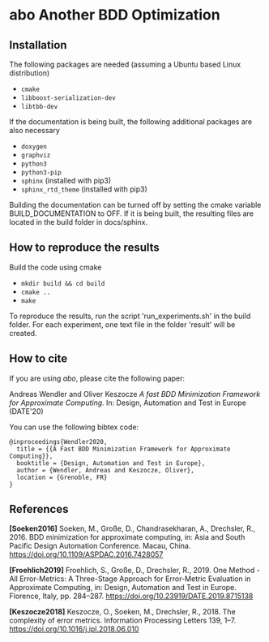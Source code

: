 # abo Another BDD Optimization

## Installation
The following packages are needed (assuming a Ubuntu based Linux distribution)

* `cmake`
* `libboost-serialization-dev`
* `libtbb-dev`

If the documentation is being built, the following additional packages are also necessary

* `doxygen`
* `graphviz`
* `python3`
* `python3-pip`
* `sphinx` (installed with pip3)
* `sphinx_rtd_theme` (installed with pip3)

Building the documentation can be turned off by setting the cmake variable BUILD_DOCUMENTATION to OFF.
If it is being built, the resulting files are located in the build folder in docs/sphinx.

## How to reproduce the results
Build the code using cmake
* ```mkdir build && cd build```
* ```cmake ..```
* ```make```

To reproduce the results, run the script 'run_experiments.sh' in the build folder.
For each experiment, one text file in the folder 'result' will be created.

## How to cite

If you are using *abo*, please cite the following paper:

Andreas Wendler and Oliver Keszocze *A fast BDD Minimization Framework for Approximate Computing*. 
In: Design, Automation and Test in Europe (DATE'20) 

You can use the following bibtex code:
```
@inproceedings{Wendler2020,
  title = {{A Fast BDD Minimization Framework for Approximate Computing}},
  booktitle = {Design, Automation and Test in Europe},
  author = {Wendler, Andreas and Keszocze, Oliver},
  location = {Grenoble, FR}
}
```

## References

**[Soeken2016]** 
Soeken, M., Große, D., Chandrasekharan, A., Drechsler, R., 2016. BDD minimization for approximate computing, in: Asia and South Pacific Design Automation Conference. Macau, China. https://doi.org/10.1109/ASPDAC.2016.7428057

**[Froehlich2019]** 
Froehlich, S., Große, D., Drechsler, R., 2019. One Method - All Error-Metrics: A Three-Stage Approach for Error-Metric Evaluation in Approximate Computing, in: Design, Automation and Test in Europe. Florence, Italy, pp. 284–287. https://doi.org/10.23919/DATE.2019.8715138

**[Keszocze2018]**
Keszocze, O., Soeken, M., Drechsler, R., 2018. The complexity of error metrics. Information Processing Letters 139, 1–7. https://doi.org/10.1016/j.ipl.2018.06.010
